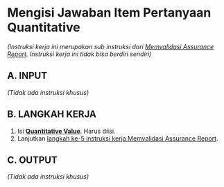 # Mengisi Jawaban Item Pertanyaan Quantitative

*(Instruksi kerja ini merupakan sub instruksi dari [Memvalidasi Assurance Report](./memvalidasi.md). Instruksi kerja ini tidak bisa berdiri sendiri)*

## A. INPUT

*(Tidak ada instruksi khusus)*

## B. LANGKAH KERJA

1. Isi **[Quantitative Value](./penjelasan.md#field-quantitative-value)**. Harus diisi.
2. Lanjutkan [langkah ke-5 instruksi kerja Memvalidasi Assurance Report](./memvalidasi.md#l5).

## C. OUTPUT

*(Tidak ada instruksi khusus)*
